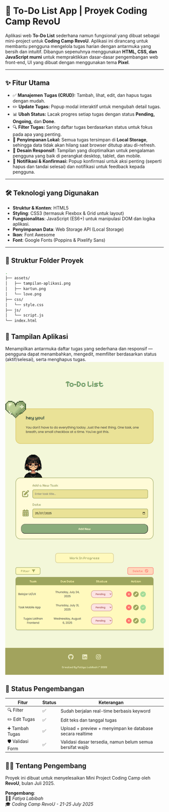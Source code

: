 # 📝 To-Do List App | Proyek Coding Camp RevoU

Aplikasi web **To-Do List** sederhana namun fungsional yang dibuat sebagai mini-project untuk **Coding Camp RevoU**. Aplikasi ini dirancang untuk membantu pengguna mengelola tugas harian dengan antarmuka yang bersih dan intuitif. Dibangun sepenuhnya menggunakan **HTML, CSS, dan JavaScript murni** untuk mempraktikkan dasar-dasar pengembangan web front-end, UI yang dibuat dengan menggunakan tema **Pixel**.

---
## ✨ Fitur Utama

-   ✅ **Manajemen Tugas (CRUD):** Tambah, lihat, edit, dan hapus tugas dengan mudah.
-   ✏️ **Update Tugas:** Popup modal interaktif untuk mengubah detail tugas.
-   📊 **Ubah Status:** Lacak progres setiap tugas dengan status **Pending, Ongoing,** dan **Done**.
-   🔍 **Filter Tugas:** Saring daftar tugas berdasarkan status untuk fokus pada apa yang penting.
-   💾 **Penyimpanan Lokal:** Semua tugas tersimpan di **Local Storage**, sehingga data tidak akan hilang saat browser ditutup atau di-refresh.
-   📱 **Desain Responsif:** Tampilan yang dioptimalkan untuk pengalaman pengguna yang baik di perangkat desktop, tablet, dan mobile.
-   🔔 **Notifikasi & Konfirmasi:** Popup konfirmasi untuk aksi penting (seperti hapus dan tandai selesai) dan notifikasi untuk feedback kepada pengguna.

---
## 🛠️ Teknologi yang Digunakan

-   **Struktur & Konten**: HTML5
-   **Styling**: CSS3 (termasuk Flexbox & Grid untuk layout)
-   **Fungsionalitas**: JavaScript (ES6+) untuk manipulasi DOM dan logika aplikasi.
-   **Penyimpanan Data**: Web Storage API (Local Storage)
-   **Ikon**: Font Awesome
-   **Font**: Google Fonts (Poppins & Pixelify Sans)

---
## 📂 Struktur Folder Proyek

```bash
.
├── assets/
│   ├── tampilan-aplikasi.png
│   ├── kartun.png
│   └── love.png
├── css/
│   └── style.css
├── js/
│   └── script.js
└── index.html
```

## 📸 Tampilan Aplikasi
Menampilkan antarmuka daftar tugas yang sederhana dan responsif — pengguna dapat menambahkan, mengedit, memfilter berdasarkan status (aktif/selesai), serta menghapus tugas.
![One page Page](assets/tampilan-aplikasi.png)

## 🧪 Status Pengembangan
| Fitur               | Status | Keterangan                                                  |
|---------------------|--------|-------------------------------------------------------------|
| 🔍 Filter           | ✅    | Sudah berjalan real-time berbasis keyword                   |
| ✏️ Edit Tugas       | ✅    | Edit teks dan tanggal tugas                                 |
| ➕ Tambah Tugas     | ✅    | Upload + preview + menyimpan ke database secara realtime    |
| 🛡️ Validasi Form    | ✅    | Validasi dasar tersedia, namun belum semua bersifat wajib   |

## 👩‍💻 Tentang Pengembang

Proyek ini dibuat untuk menyelesaikan Mini Project Coding Camp oleh **RevoU**, bulan Juli 2025.

**Pengembang**:  
🧑‍💻 *Fatiya Labibah*  
🎓  *Coding Camp RevoU - 21-25 July 2025*  
